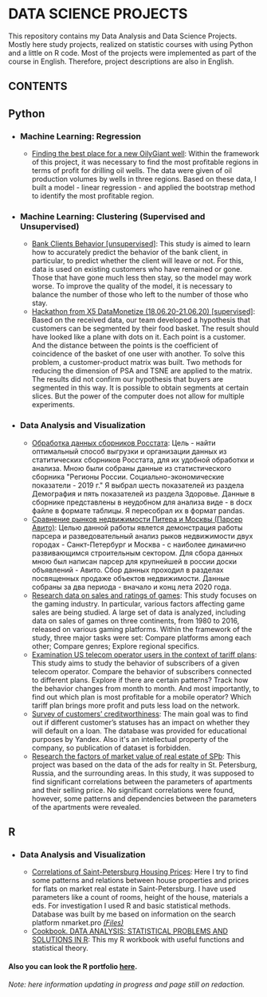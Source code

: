 # DATA SCIENCE PROJECTS
This repository contains my Data Analysis and Data Science Projects. Mostly here study projects, realized on statistic courses with using Python and a little on R code. Most of the projects were implemented as part of the course in English. Therefore, project descriptions are also in English.

## __CONTENTS__
## Python
- ### Machine Learning: Regression
	- [Finding the best place for a new OilyGiant well](https://github.com/snegnik/Data-Projects/tree/master/OilyGiant_well): Within the framework of this project, it was necessary to find the most profitable regions in terms of profit for drilling oil wells. The data were given of oil production volumes by wells in three regions. Based on these data, I built a model - linear regression - and applied the bootstrap method to identify the most profitable region.
	
- ### Machine Learning: Clustering (Supervised and Unsupervised)
	- [Bank Clients Behavior [unsupervised]](https://github.com/snegnik/Data-Projects/blob/master/Bank_Clients_Behavior): This study is aimed to learn how to accurately predict the behavior of the bank client, in particular, to predict whether the client will leave or not. For this, data is used on existing customers who have remained or gone. Those that have gone much less then stay, so the model may work worse. To improve the quality of the model, it is necessary to balance the number of those who left to the number of those who stay.
	- [Hackathon from X5 DataMonetize (18.06.20-21.06.20) [supervised]](https://github.com/snegnik/Data-Projects/blob/master/HackathonX5): Based on the received data, our team developed a hypothesis that customers can be segmented by their food basket. The result should have looked like a plane with dots on it. Each point is a customer. And the distance between the points is the coefficient of coincidence of the basket of one user with another. To solve this problem, a customer-product matrix was built. Two methods for reducing the dimension of PSA and TSNE are applied to the matrix. The results did not confirm our hypothesis that buyers are segmented in this way. It is possible to obtain segments at certain slices. But the power of the computer does not allow for multiple experiments.
		
- ### Data Analysis and Visualization
	- [Обработка данных сборников Росстата](https://github.com/snegnik/Data-Projects/tree/master/Gov_stat_data): Цель - найти оптимальный способ выгрузки и организации данных из статитических сборников Росстата, для их удобной обработки и анализа. Мною были собраны данные из статистического сборника "Регионы России. Социально-экономические показатели - 2019 г." Я выбрал шесть показателей из раздела Демография и пять показателей из раздела Здоровье. Данные в сборнике представлены в неудобном для анализа виде - в docx файле в формате таблицы. Я пересобрал их в формат pandas.
	- [Сравнение рынков недвижимости Питера и Москвы (Парсер Авито)](https://github.com/snegnik/Data-Projects/tree/master/parser_Avito_spb_msk2020): Целью данной работы явлется демонстрация работы парсера и разведовательный анализ рыков недвижимости двух городах - Санкт-Петербург и Москва - с наиболее динамично развивающимся строительным сектором. Для сбора данных мною был написан парсер для крупнейшей в россии доски объявлений - Авито. Сбор данных проходил в разделах посвященных продаже объектов недвижимости. Данные собраны за два периода - вначало и конц лета 2020 года.
	- [Research data on sales and ratings of games](https://github.com/snegnik/Data-Projects/blob/master/Game_sales): This study focuses on the gaming industry. In particular, various factors affecting game sales are being studied. A large set of data is analyzed, including data on sales of games on three continents, from 1980 to 2016, released on various gaming platforms. Within the framework of the study, three major tasks were set: Compare platforms among each other; Compare genres; Explore regional specifics.
	- [Examination US telecom operator users in the context of tariff plans](https://github.com/snegnik/Data-Projects/blob/master/Telecom_operator_plans): This study aims to study the behavior of subscribers of a given telecom operator. Compare the behavior of subscribers connected to different plans. Explore if there are certain patterns? Track how the behavior changes from month to month. And most importantly, to find out which plan is most profitable for a mobile operator? Which tariff plan brings more profit and puts less load on the network.
	- [Survey of customers’ creditworthiness](https://github.com/snegnik/Data-Projects/blob/master/Creditworthiness): The main goal was to find out if different customer’s statuses has an impact on whether they will default on a loan. The database was provided for educational purposes by Yandex. Also it's an intellectual property of the company, so publication of dataset is forbidden.
	- [Research the factors of market value of real estate of SPb](https://github.com/snegnik/Data-Projects/blob/master/Factors_value_real%20estate): This project was based on the data of the ads for realty in St. Petersburg, Russia, and the surrounding areas. In this study, it was supposed to find significant correlations between the parameters of apartments and their selling price. No significant correlations were found, however, some patterns and dependencies between the parameters of the apartments were revealed.
		
## R
- ### Data Analysis and Visualization
	- [Correlations of Saint-Petersburg Housing Prices](http://rpubs.com/snegnik/flat_price_spb): Here I try to find some patterns and relations between house properties and prices for flats on market real estate in Saint-Petersburg. I have used parameters like a count of rooms, height of the house, materials a eds. For investigation I used R and basic statistical methods. Database was built by me based on information on the search platform nmarket.pro [_(Files)_](https://github.com/snegnik/Data-projects/tree/master/Real%20Estate%20Price%20Analysis%20(NMarket%20Data))
	- [Cookbook. DATA ANALYSIS: STATISTICAL PROBLEMS AND SOLUTIONS IN R](https://rpubs.com/snegnik/Cookbook): This my R workbook with useful functions and statistical theory.
		
#### Also you can look the R portfolio [here](http://rpubs.com/snegnik/).

_Note: here information updating in progress and page still on redaction._
